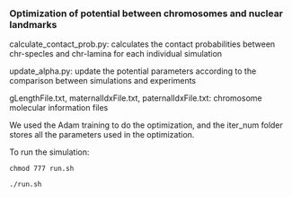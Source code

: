### Optimization of potential between chromosomes and nuclear landmarks

calculate_contact_prob.py: calculates the contact probabilities between chr-specles and chr-lamina for each individual simulation

update_alpha.py: update the potential parameters according to the comparison between simulations and experiments

gLengthFile.txt, maternalIdxFile.txt, paternalIdxFile.txt: chromosome molecular information files

We used the Adam training to do the optimization, and the iter_num folder stores all the parameters used in the optimization.

To run the simulation:
```
chmod 777 run.sh

./run.sh
```
